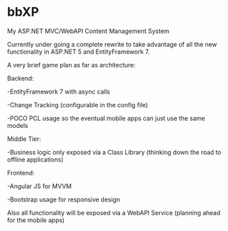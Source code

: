 # bbXP
My ASP.NET MVC/WebAPI Content Management System

Currently under going a complete rewrite to take advantage of all the new functionality in ASP.NET 5 and EntityFramework 7.

A very brief game plan as far as architecture:

Backend:

-EntityFramework 7 with async calls

-Change Tracking (configurable in the config file)

-POCO PCL usage so the eventual mobile apps can just use the same models

Middle Tier:

-Business logic only exposed via a Class Library (thinking down the road to offline applications)

Frontend:

-Angular JS for MVVM

-Bootstrap usage for responsive design

Also all functionality will be exposed via a WebAPI Service (planning ahead for the mobile apps)
